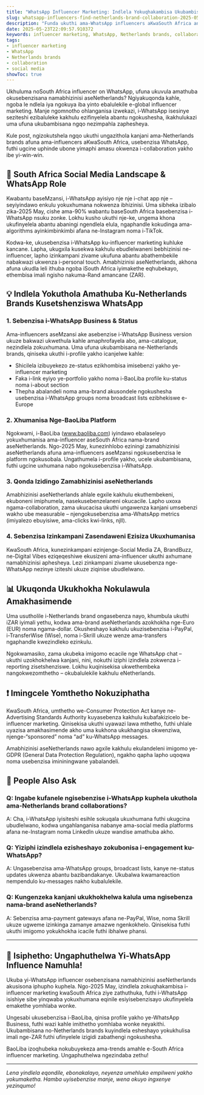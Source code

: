```yaml
---
title: "WhatsApp Influencer Marketing: Indlela Yokuqhakambisa Ukubambisana Namabhizinisi eNetherlands KwaSouth Africa"
slug: whatsapp-influencers-find-netherlands-brand-collaboration-2025-05-23
description: "Funda ukuthi ama-WhatsApp influencers aKwaSouth Africa angazithola kanjani amathuba amahle wokubambisana namabhizinisi aseNetherlands. Izindlela eziqondile, amasu, nezibonelo zangempela zika-2025 ukuze ukhulise i-collaboration yakho kwezokumaketha."
date: 2025-05-23T22:09:57.910372
keywords: influencer marketing, WhatsApp, Netherlands brands, collaboration, social media
tags:
- influencer marketing
- WhatsApp
- Netherlands brands
- collaboration
- social media
showToc: true
---
```


Ukhuluma noSouth Africa influencer on WhatsApp, ufuna ukuvula amathuba okusebenzisana namabhizinisi aseNetherlands? Ngiyakuqonda kahle, ngoba le ndlela iya ngokuya iba yinto ebalulekile e-global influencer marketing. Manje ngomnotho ohlanganisa izwekazi, i-WhatsApp isesinye seziteshi ezibaluleke kakhulu ezifinyelela abantu ngokushesha, ikakhulukazi uma ufuna ukubambisana ngqo nezimpahla zaphesheya.

Kule post, ngizokutshela ngqo ukuthi ungazithola kanjani ama-Netherlands brands afuna ama-influencers aKwaSouth Africa, usebenzisa WhatsApp, futhi ugcine uphinde ubone yimaphi amasu okwenza i-collaboration yakho ibe yi-win-win.

## 📢 South Africa Social Media Landscape & WhatsApp Role

Kwabantu baseMzansi, i-WhatsApp ayisiyo nje nje i-chat app nje – seyiyindawo enkulu yokuxhumana nokwenza ibhizinisi. Uma sibheka izibalo zika-2025 May, cishe ama-90% wabantu baseSouth Africa basebenzisa i-WhatsApp nsuku zonke. Lokhu kusho ukuthi nje-ke, ungema khona ukufinyelela abantu abaningi ngendlela elula, ngaphandle kokudinga ama-algorithms ayinkimbinkimbi afana ne-Instagram noma i-TikTok.

Kodwa-ke, ukusebenzisa i-WhatsApp ku-influencer marketing kuhluke kancane. Lapha, ukugxila kusekwa kakhulu ebudlelwaneni bebhizinisi ne-influencer, lapho izinkampani zivame ukufuna abantu abathembekile nabakwazi ukwenza i-personal touch. Amabhizinisi aseNetherlands, akhona afuna ukudla leli ithuba ngoba iSouth Africa iyimakethe eqhubekayo, ethembisa imali ngisho nakuma-Rand amancane (ZAR).

## 💡 Indlela Yokuthola Amathuba Ku-Netherlands Brands Kusetshenziswa WhatsApp

### 1. Sebenzisa i-WhatsApp Business & Status

Ama-influencers aseMzansi ake asebenzise i-WhatsApp Business version ukuze bakwazi ukwethula kahle amaphrofayela abo, ama-catalogue, nezindlela zokuxhumana. Uma ufuna ukubambisana ne-Netherlands brands, qiniseka ukuthi i-profile yakho icanjelwe kahle:

- Shicilela izibuyekezo ze-status ezikhombisa imisebenzi yakho ye-influencer marketing  
- Faka i-link eyiyo ye-portfolio yakho noma i-BaoLiba profile ku-status noma i-about section  
- Thepha abalandeli noma ama-brand akusondele ngokushesha usebenzisa i-WhatsApp groups noma broadcast lists ezibhekiswe e-Europe

### 2. Xhumanisa Nge-BaoLiba Platform

Ngokwami, i-BaoLiba (www.baoliba.com) iyindawo ebalaseleyo yokuxhumanisa ama-influencer aseSouth Africa nama-brand aseNetherlands. Ngo-2025 May, kunezinhlobo eziningi zamabhizinisi aseNetherlands afuna ama-influencers aseMzansi ngokusebenzisa le platform ngokusobala. Ungathumela i-profile yakho, ucele ukubambisana, futhi ugcine uxhumana nabo ngokusebenzisa i-WhatsApp.

### 3. Qonda Izidingo Zamabhizinisi aseNetherlands

Amabhizinisi aseNetherlands ahlale egxile kakhulu ekuthembekeni, ekuboneni imiphumela, nasekusebenzelaneni okucacile. Lapho uxoxa ngama-collaboration, zama ukucacisa ukuthi ungawenza kanjani umsebenzi wakho ube measurable – njengokusebenzisa ama-WhatsApp metrics (imiyalezo ebuyisiwe, ama-clicks kwi-links, njll).

### 4. Sebenzisa Izinkampani Zasendaweni Ezisiza Ukuxhumanisa

KwaSouth Africa, kunezinkampani ezinjenge-Social Media ZA, BrandBuzz, ne-Digital Vibes eziqeqeshiwe ekusizeni ama-influencer ukuthi axhumane namabhizinisi aphesheya. Lezi zinkampani zivame ukusebenza nge-WhatsApp nezinye iziteshi ukuze ziqinise ubudlelwano.

## 📊 Ukuqonda Ukukhokha Nokulawula Amakhasimende

Uma usutholile i-Netherlands brand ongasebenza nayo, khumbula ukuthi iZAR iyimali yethu, kodwa ama-brand aseNetherlands azokhokha nge-Euro (EUR) noma ngama-dollar. Okusheshayo kakhulu ukuzisebenzisa i-PayPal, i-TransferWise (Wise), noma i-Skrill ukuze wenze ama-transfers ngaphandle kwezindleko ezinkulu.

Ngokwamasiko, zama ukubeka imigomo ecacile nge WhatsApp chat – ukuthi uzokhokhelwa kanjani, nini, nokuthi iziphi izindlela zokwenza i-reporting zisetshenziswe. Lokhu kuqinisekisa ukwethembeka nangokwezomthetho – okubalulekile kakhulu eNetherlands.

## ❗ Imingcele Yomthetho Nokuziphatha

KwaSouth Africa, umthetho we-Consumer Protection Act kanye ne-Advertising Standards Authority kuyasebenza kakhulu kubafakizicelo be-influencer marketing. Qinisekisa ukuthi uyawazi lawa mthetho, futhi uhlale uyazisa amakhasimende akho uma kukhona ukukhangisa okwenziwa, njenge-“sponsored” noma “ad” ku-WhatsApp messages.

Amabhizinisi aseNetherlands nawo agxile kakhulu ekulandeleni imigomo ye-GDPR (General Data Protection Regulation), ngakho qapha lapho uqoqwa noma usebenzisa imininingwane yabalandeli.

## 📢 People Also Ask

### Q: Ingabe kufanele ngisebenzise i-WhatsApp kuphela ukuthola ama-Netherlands brand collaborations?

A: Cha, i-WhatsApp iyisiteshi esihle sokuqala ukuxhumana futhi ukugcina ubudlelwano, kodwa ungahlanganisa nabanye ama-social media platforms afana ne-Instagram noma LinkedIn ukuze wandise amathuba akho.

### Q: Yiziphi izindlela ezisheshayo zokubonisa i-engagement ku-WhatsApp?

A: Ungasebenzisa ama-WhatsApp groups, broadcast lists, kanye ne-status updates ukwenza abantu bazibandakanye. Ukubalwa kwamareaction nempendulo ku-messages nakho kubalulekile.

### Q: Kungenzeka kanjani ukukhokhelwa kalula uma ngisebenza nama-brand aseNetherlands?

A: Sebenzisa ama-payment gateways afana ne-PayPal, Wise, noma Skrill ukuze ugweme izinkinga zamanye amazwe ngenkokhelo. Qinisekisa futhi ukuthi imigomo yokukhokha icacile futhi ibhalwe phansi.

---

## 👊 Isiphetho: Ungaphuthelwa Yi-WhatsApp Influence Namuhla!

Ukuba yi-WhatsApp influencer osebenzisana namabhizinisi aseNetherlands akusisona iphupho kuphela. Ngo-2025 May, izindlela zokuqhakambisa i-influencer marketing kwaSouth Africa ziye zathuthuka, futhi i-WhatsApp isishiye sibe yinqwaba yokuxhumana eqinile esiyisebenzisayo ukufinyelela emakethe yomhlaba wonke.

Ungesabi ukusebenzisa i-BaoLiba, qinisa profile yakho ye-WhatsApp Business, futhi wazi kahle imithetho yomhlaba wonke neyakithi. Ukubambisana no-Netherlands brands kuyindlela esheshayo yokukhulisa imali nge-ZAR futhi ufinyelele izigidi zabathengi ngokushesha.

BaoLiba izoqhubeka nokubuyekeza ama-trends amahle e-South Africa influencer marketing. Ungaphuthelwa ngezindaba zethu!

---

*Lena yindlela eqondile, ebonakalayo, neyenza umehluko empilweni yakho yokumaketha. Hamba uyisebenzise manje, wena okuyo ingxenye yezinqumo!*